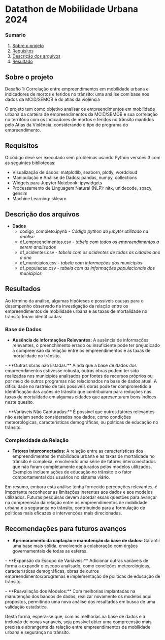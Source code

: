 # Datathon de Mobilidade Urbana 2024

### Sumario

1. [Sobre o projeto](#brief)
2. [Requisitos](#requirements)
3. [Descrição dos arquivos](#files)
4. [Resultado](#results)

## Sobre o projeto <a name="brief"></a>

Desafio 1: Correlação entre empreendimentos em mobilidade urbana e indicadores de mortos e feridos no trânsito: uma análise com base nos dados da MCID/SEMOB e do atlas da violência

O projeto tem como objetivo analisar os empreendimentos em mobilidade urbana da carteira de empreendimentos da MCID/SEMOB e sua correlação no território com os indicadores de mortos e feridos no trânsito mantidos pelo Atlas da Violência, considerando o tipo de programa do empreendimento.

## Requisitos <a name="requirements"></a>

O código deve ser executado sem problemas usando Python versões 3 com as seguintes bibliotecas: 
  - Visualização de dados: matplotlib, seaborn, plotly, wordcloud
  - Manipulação e Análise de Dados: pandas, numpy, collections
  - Widgets para Jupyter Notebook: ipywidgets
  - Processamento de Linguagem Natural (NLP): nltk, unidecode, spacy, gensim
  - Machine Learning: sklearn

## Descrição dos arquivos <a name="files"></a>

- **Dados**
  - codigo_completo.ipynb - *Código python do jupyter utilizado na análise*
  - df_empreendimentos.csv - *tabela com todos os empreendimentos a serem analisados*
  - df_acidentes.csv - *tabela com os acidentes de todos as cidades ano a ano*
  - df_municipios.csv - *tabela com informações dos municípios*
  - df_populacao.csv -  *tabela com as informações populacionais dos municipios*

## Resultados <a name="results"></a>

Ao término da análise, algumas hipóteses e possíveis causas para o desempenho observado na investigação da relação entre os empreendimentos de mobilidade urbana e as taxas de mortalidade no trânsito foram identificadas:

### Base de Dados
- **Ausência de Informações Relevantes:** A ausência de informações relevantes, o preenchimento errado ou insuficiente pode ter prejudicado a compreensão da relação entre os empreendimentos e as taxas de mortalidade no trânsito.
<p></p>
- **Outras obras não listadas:** Ainda que a base de dados dos empreendimentos estivesse robusta, outras obras podem ter sido realizadas nos municípios analisados por fontes de recursos próprios ou por meio de outros programas não relacionados na base de dados atual. A dificuldade no rastreio de tais possíveis obras pode ter comprometido a identificação das ações de trânsito que contribuíram para reduções nas taxas de mortalidade em algumas cidades que apresentaram bons índices neste quesito.
<p></p>
- **Variáveis Não Capturadas:** É possível que outros fatores relevantes não estejam sendo considerados nos dados, como condições meteorológicas, características demográficas, ou políticas de educação no trânsito.

### Complexidade da Relação
- **Fatores interconectados:** A relação entre as características dos empreendimentos de mobilidade urbana e as taxas de mortalidade no trânsito é complexa, envolvendo uma série de fatores interconectados que não foram completamente capturados pelos modelos utilizados. Exemplos incluem ações de educação no trânsito e o fator comportamental dos usuários no sistema viário.

Em resumo, embora esta análise tenha fornecido percepções relevantes, é importante reconhecer as limitações inerentes aos dados e aos modelos utilizados. Futuras pesquisas devem abordar essas questões para avançar na compreensão da relação entre os empreendimentos de mobilidade urbana e a segurança no trânsito, contribuindo para a formulação de políticas mais eficazes e intervenções mais direcionadas.

## Recomendações para futuros avanços

- **Aprimoramento da captação e manutenção da base de dados:** Garantir uma base mais sólida, envolvendo a colaboração com órgãos governamentais de todas as esferas.
<p></p>
- **Expansão do Escopo de Variáveis:** Adicionar outras variáveis de forma a expandir o escopo analisado, como condições meteorológicas, características demográficas, obras de outros empreendimentos/programas e implementação de políticas de educação de trânsito.
<p></p>
- **Reavaliação dos Modelos:** Com melhorias implantadas na manutenção dos bancos de dados, realizar novamente os modelos aqui propostos, permitindo uma nova análise dos resultados em busca de uma validação estatística.

Desta forma, espera-se que, com as melhorias na base de dados e a inclusão de novas variáveis, seja possível obter uma compreensão mais precisa e abrangente da relação entre empreendimentos de mobilidade urbana e segurança no trânsito.
